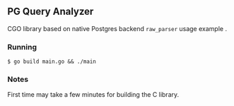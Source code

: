 ## PG Query Analyzer

CGO library based on native Postgres backend `raw_parser` usage example .

### Running
```
$ go build main.go && ./main
```

### Notes
First time may take a few minutes for building the C library.
